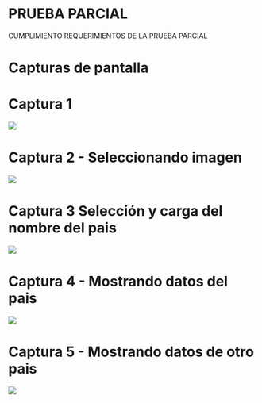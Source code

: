 

# PRUEBA PARCIAL
CUMPLIMIENTO REQUERIMIENTOS DE LA PRUEBA PARCIAL

# Capturas de pantalla

# Captura 1 

![](https://github.com/jorgmoli97/parcialmovil/blob/main/capturas/Screenshot_1629433699.png)

# Captura 2 - Seleccionando imagen

![](https://github.com/jorgmoli97/parcialmovil/blob/main/capturas/Screenshot_1629433741.png)

# Captura 3 Selección y carga del nombre del pais

![](https://github.com/jorgmoli97/parcialmovil/blob/main/capturas/Screenshot_1629433711.png)

# Captura 4 - Mostrando datos del pais 

![](https://github.com/jorgmoli97/parcialmovil/blob/main/capturas/Screenshot_1629433814.png)

# Captura 5 - Mostrando datos de otro pais 

![](https://github.com/jorgmoli97/parcialmovil/blob/main/capturas/USA.png)

